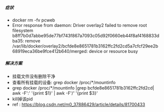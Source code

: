 ##### 症状
- docker rm -fv pcweb
- Error response from daemon: Driver overlay2 failed to remove root filesystem b8ff7b0d7abbe95de77bf743f867a7093c05d92f0660eb44f8af4168833dba35: remove /var/lib/docker/overlay2/bcfde8e8651781b3162ffc2fd2cd5a7cfcf29ee2b68919eca36be9fce412b640/merged: device or resource busy 

##### 解决方案
-  挂载文件没有删除干净
-  查看所有挂载的设备: grep docker /proc/*/mountinfo
-  grep docker /proc/*/mountinfo |grep bcfde8e8651781b3162ffc2fd2cd| awk -F':' '{print $1}' | awk -F'/' '{print $3}'
- kill掉该pid
- ref : https://blog.csdn.net/m0_37886429/article/details/81700433


